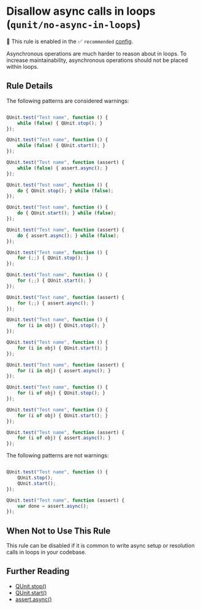 # Disallow async calls in loops (`qunit/no-async-in-loops`)

💼 This rule is enabled in the ✅ `recommended` [config](https://github.com/platinumazure/eslint-plugin-qunit/blob/main/README.md#configurations).

<!-- end auto-generated rule header -->

Asynchronous operations are much harder to reason about in loops. To increase
maintainability, asynchronous operations should not be placed within loops.

## Rule Details

The following patterns are considered warnings:

```js

QUnit.test("Test name", function () {
    while (false) { QUnit.stop(); }
});

QUnit.test("Test name", function () {
    while (false) { QUnit.start(); }
});

QUnit.test("Test name", function (assert) {
    while (false) { assert.async(); }
});

QUnit.test("Test name", function () {
    do { QUnit.stop(); } while (false);
});

QUnit.test("Test name", function () {
    do { QUnit.start(); } while (false);
});

QUnit.test("Test name", function (assert) {
    do { assert.async(); } while (false);
});

QUnit.test("Test name", function () {
    for (;;) { QUnit.stop(); }
});

QUnit.test("Test name", function () {
    for (;;) { QUnit.start(); }
});

QUnit.test("Test name", function (assert) {
    for (;;) { assert.async(); }
});

QUnit.test("Test name", function () {
    for (i in obj) { QUnit.stop(); }
});

QUnit.test("Test name", function () {
    for (i in obj) { QUnit.start(); }
});

QUnit.test("Test name", function (assert) {
    for (i in obj) { assert.async(); }
});

QUnit.test("Test name", function () {
    for (i of obj) { QUnit.stop(); }
});

QUnit.test("Test name", function () {
    for (i of obj) { QUnit.start(); }
});

QUnit.test("Test name", function (assert) {
    for (i of obj) { assert.async(); }
});

```

The following patterns are not warnings:

```js

QUnit.test("Test name", function () {
    QUnit.stop();
    QUnit.start();
});

QUnit.test("Test name", function (assert) {
    var done = assert.async();
});

```

## When Not to Use This Rule

This rule can be disabled if it is common to write async setup or resolution
calls in loops in your codebase.

## Further Reading

* [QUnit.stop()](https://api.qunitjs.com/QUnit.stop/)
* [QUnit.start()](https://api.qunitjs.com/QUnit/start/)
* [assert.async()](https://api.qunitjs.com/async/)
